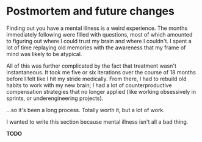 # Postmortem and future changes
Finding out you have a mental illness is a weird experience. The months immediately following were filled with questions, most of which amounted to figuring out where I could trust my brain and where I couldn't. I spent a lot of time replaying old memories with the awareness that my frame of mind was likely to be atypical.

All of this was further complicated by the fact that treatment wasn't instantaneous. It took me five or six iterations over the course of 18 months before I felt like I hit my stride medically. From there, I had to rebuild old habits to work with my new brain; I had a lot of counterproductive compensation strategies that no longer applied (like working obsessively in sprints, or underengineering projects).

...so it's been a long process. Totally worth it, but a lot of work.

I wanted to write this section because mental illness isn't all a bad thing.

**TODO**
